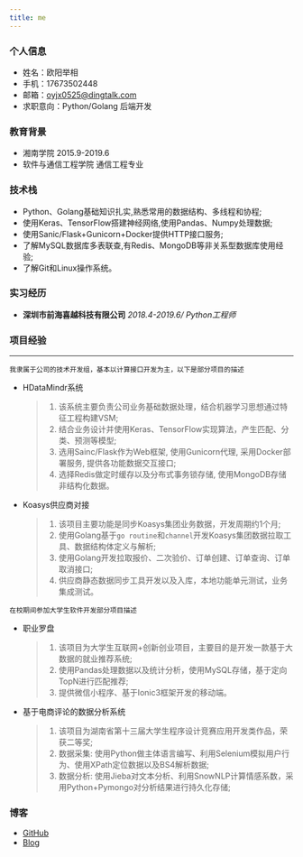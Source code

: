 ```yaml
---
title: me
---
```

### 个人信息
- 姓名：欧阳举相
- 手机：17673502448
- 邮箱：oyjx0525@dingtalk.com
- 求职意向：Python/Golang 后端开发

### 教育背景
- 湘南学院 2015.9-2019.6
- 软件与通信工程学院 通信工程专业


### 技术栈
- Python、Golang基础知识扎实,熟悉常用的数据结构、多线程和协程;
- 使用Keras、TensorFlow搭建神经网络,使用Pandas、Numpy处理数据;
- 使用Sanic/Flask+Gunicorn+Docker提供HTTP接口服务;
- 了解MySQL数据库多表联查,有Redis、MongoDB等非关系型数据库使用经验;
- 了解Git和Linux操作系统。


### 实习经历
- **深圳市前海喜越科技有限公司** *2018.4-2019.6/ Python工程师*


### 项目经验

***

`我隶属于公司的技术开发组，基本以计算接口开发为主，以下是部分项目的描述`

- HDataMindr系统

  > 1. 该系统主要负责公司业务基础数据处理，结合机器学习思想通过特征工程构建VSM;
  > 2. 结合业务设计并使用Keras、TensorFlow实现算法，产生匹配、分类、预测等模型;
  > 3. 选用Sainc/Flask作为Web框架, 使用Gunicorn代理, 采用Docker部署服务, 提供各功能数据交互接口;
  > 4. 选择Redis做定时缓存以及分布式事务锁存储, 使用MongoDB存储非结构化数据。

- Koasys供应商对接

  > 1. 该项目主要功能是同步Koasys集团业务数据，开发周期约1个月;
  > 2. 使用Golang基于`go routine`和`channel`开发Koasys集团数据拉取工具、数据结构体定义与解析;
  > 3. 使用Golang开发拉取报价、二次验价、订单创建、订单查询、订单取消接口;
  > 4. 供应商静态数据同步工具开发以及入库，本地功能单元测试，业务集成测试。


`在校期间参加大学生软件开发部分项目描述`

- 职业罗盘
  > 1. 该项目为大学生互联网+创新创业项目，主要目的是开发一款基于大数据的就业推荐系统;
  > 2. 使用Pandas处理数据以及统计分析，使用MySQL存储，基于定向TopN进行匹配推荐;
  > 3. 提供微信小程序、基于Ionic3框架开发的移动端。
    
- 基于电商评论的数据分析系统
  > 1. 该项目为湖南省第十三届大学生程序设计竞赛应用开发类作品，荣获二等奖;
  > 2. 数据采集: 使用Python做主体语言编写、利用Selenium模拟用户行为、使用XPath定位数据以及BS4解析数据;
  > 3. 数据分析: 使用Jieba对文本分析、利用SnowNLP计算情感系数，采用Python+Pymongo对分析结果进行持久化存储;
 
### 博客
- [GitHub](https://github.com/1005281342/)
- [Blog](https://1005281342.github.io)